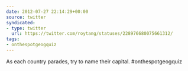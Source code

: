 ```yaml
---
date: 2012-07-27 22:14:29+00:00
source: twitter
syndicated:
- type: twitter
  url: https://twitter.com/roytang/statuses/228976680075661312/
tags:
- onthespotgeogquiz
---
```


As each country parades, try to name their capital. #onthespotgeogquiz